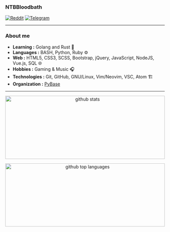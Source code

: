 ### NTBBloodbath
[![Reddit](https://img.shields.io/reddit/user-karma/combined/NTBBloodbath?logo=reddit&style=for-the-badge)](https://reddit.com/user/NTBBloodbath)
[![Telegram](https://img.shields.io/badge/Telegram-Contact-blue&?link=https://t.me/NTBBloodbath&logo=Telegram&style=for-the-badge)](https://t.me/NTBBloodbath)

---------------------------------------------------------------------------------------------------------------------------------------------------------------------------------

### About me

-  **Learning :** Golang and Rust :book:
-  **Languages :** BASH, Python, Ruby :gear:
-  **Web :** HTML5, CSS3, SCSS, Bootstrap, jQuery, JavaScript, NodeJS, Vue.js, SQL :globe_with_meridians:
-  **Hobbies :** Gaming & Music :headphones:
-  **Technologies :** Git, GitHub, GNU/Linux, Vim/Neovim, VSC, Atom :building_construction:
-  **Organization :** [PyBase](https://github.com/PyBase)

---------------------------------------------------------------------------------------------------------------------------------------------------------------------------------

<p align="center">
  <img width="100%" height="200" alt="github stats" src="https://github-readme-stats.vercel.app/api?username=ntbbloodbath&show_icons=true&theme=tokyonight"/>
</p>

<p align="center">
  <img width="100%" height="200" alt="github top languages" src="https://github-readme-stats.vercel.app/api/top-langs/?username=ntbbloodbath&theme=tokyonight&layout=compact"/>
</p>
